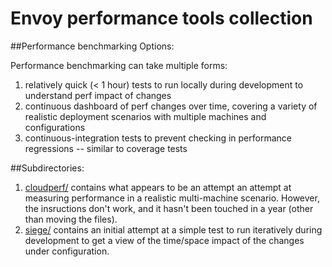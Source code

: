# Envoy performance tools collection

##Performance benchmarking Options:

Performance benchmarking can take multiple forms:

1. relatively quick (< 1 hour) tests to run locally during development to
   understand perf impact of changes
2. continuous dashboard of perf changes over time, covering a variety of
   realistic deployment scenarios with multiple machines and configurations
3. continuous-integration tests to prevent checking in performance regressions
   -- similar to coverage tests


##Subdirectories:

1. [cloudperf/](cloudperf/README.md) contains what appears to be an attempt an
   attempt at measuring performance in a realistic multi-machine
   scenario. However, the insructions don't work, and it hasn't been touched in
   a year (other than moving the files).
2. [siege/](siege/README.md) contains an initial attempt at a simple test to run
   iteratively during development to get a view of the time/space impact of the
   changes under configuration.
